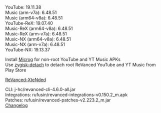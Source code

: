 YouTube: 19.11.38  
Music (arm-v7a): 6.48.51  
Music (arm64-v8a): 6.48.51  
YouTube-ReX: 19.07.40  
Music-ReX (arm64-v8a): 6.48.51  
Music-ReX (arm-v7a): 6.48.51  
Music-NX (arm64-v8a): 6.48.51  
Music-NX (arm-v7a): 6.48.51  
YouTube-NX: 19.13.37  

Install [Microg](https://github.com/ReVanced/GmsCore/releases) for non-root YouTube and YT Music APKs  
Use [zygisk-detach](https://github.com/j-hc/zygisk-detach) to detach root ReVanced YouTube and YT Music from Play Store  

[ReVanced-XteNded](https://github.com/smmahbubhossain/ReVanced-XteNded)
  
CLI: j-hc/revanced-cli-4.6.0-all.jar  
Integrations: rufusin/revanced-integrations-v0.150.2_m.apk  
Patches: rufusin/revanced-patches-v2.223.2_m.jar  
[Changelog](https://github.com/rufusin/revanced-patches/releases/tag/v2.223.2_m)  

